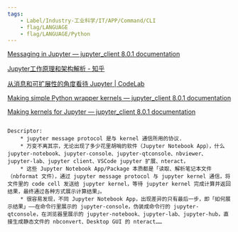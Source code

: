```yaml
---
tags:
    - Label/Industry-工业科学/IT/APP/Command/CLI
    - flag/LANGUAGE
    - flag/LANGUAGE/Python
---
```


[Messaging in Jupyter — jupyter_client 8.0.1 documentation](https://jupyter-client.readthedocs.io/en/latest/messaging.html)

[Jupyter工作原理和架构解析 - 知乎](https://zhuanlan.zhihu.com/p/514065007?utm_id=0)

[从消息和可扩展性的角度看待 Jupyter | CodeLab](https://www.codelab.club/blog/2021/04/28/jupyter-message-extension/)

[Making simple Python wrapper kernels — jupyter_client 8.0.1 documentation](https://jupyter-client.readthedocs.io/en/latest/wrapperkernels.html)

[Making kernels for Jupyter — jupyter_client 8.0.1 documentation](https://jupyter-client.readthedocs.io/en/latest/kernels.html)


```

Descriptor:
    * jupyter message protocol 是与 kernel 通信所用的协议.
    * 万变不离其宗，无论出现了多少花里胡哨的软件（Jupyter Notebook App），什么 jupyter-notebook、jupyter-console、jupyter-qtconsole、nbviewer、jupyter-lab、jupyter client、VSCode jupyter 扩展、nteract，
    * 这些 Jupyter Notebook App/Package 本质都是「读取、解析笔记本文件（nbformat 文件），通过 jupyter message protocol 与 jupyter kernel 通信，将文件里的 code cell 发送给 jupyter kernel，等待 jupyter kernel 完成计算并返回结果，最终通过各种方式展示计算结果」。
    * 很容易发现，不同 Jupyter Notebook App，出现差异的只有最后一步，即「如何展示结果」——在命令行里展示的 jupyter-console，伪装成命令行的 jupyter-qtconsole，在浏览器里展示的 jupyter-notebook、jupyter-lab、jupyter-hub，直接生成静态文件的 nbconvert、Desktop GUI 的 nteract……


```
